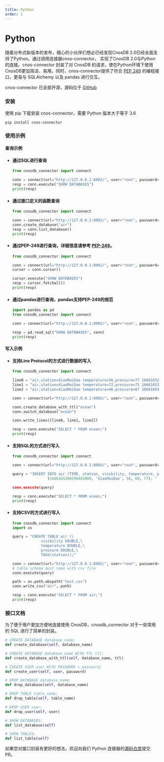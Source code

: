 ```yaml
---
title: Python
order: 1
---
```


# Python

随着分布式新版本的发布，细心的小伙伴们想必已经发现CnosDB 2.0已经全面支持了Python。通过调用连接器cnos-connector， 实现了CnosDB 2.0与Python 的连接。cnos-connector 封装了对 CnosDB 的请求，使在Python环境下使用CnosDB更加简洁、易用。同时，cnos-connector提供了符合 [PEP 249](https://peps.python.org/pep-0249/) 的编程接口，更易与 SQLAlchemy 以及 pandas 进行交互。

cnos-connector 已全部开源，源码位于 [GitHub](https://github.com/cnosdb/cnosdb-client-python)

### 安装

使用 pip 下载安装 cnos-connector，需要 Python 版本大于等于 3.6

```
pip install cnos-connector
```

### 使用示例

#### 查询示例

- #### 通过SQL进行查询

  ```python
  from cnosdb_connector import connect

  conn = connect(url="http://127.0.0.1:8902/", user="root", password="")
  resp = conn.execute("SHOW DATABASES")
  print(resp)
  ```

- #### 通过接口定义的函数查询

  ```python
  from cnosdb_connector import connect

  conn = connect(url="http://127.0.0.1:8902/", user="root", password="")
  conn.create_database("air")
  resp = conn.list_database()
  print(resp)
  ```

- #### 通过PEP-249进行查询，详细信息请参考 [PEP-249](https://peps.python.org/pep-0249/)。

  ```python
  from cnosdb_connector import connect

  conn = connect(url="http://127.0.0.1:8902/", user="root", password="")
  cursor = conn.cursor()

  cursor.execute("SHOW DATABASES")
  resp = cursor.fetchall()
  print(resp)
  ```

- #### 通过pandas进行查询，pandas支持PEP-249的规范

  ```python
  import pandas as pd
  from cnosdb_connector import connect

  conn = connect(url="http://127.0.0.1:8902/", user="root", password="")

  resp = pd.read_sql("SHOW DATABASES", conn)
  print(resp)
  ```

#### 写入示例

- #### 支持Line Protocol的方式进行数据的写入

  ```python
  from cnosdb_connector import connect

  line0 = "air,station=XiaoMaiDao temperature=56,pressure=77 1666165200290401000"
  line1 = "air,station=XiaoMaiDao temperature=72,pressure=71 1666165300290401000"
  line2 = "air,station=XiaoMaiDao temperature=46,pressure=67 1666165400290401000"

  conn = connect(url="http://127.0.0.1:8902/", user="root", password="")

  conn.create_database_with_ttl("ocean")
  conn.switch_database("ocean")

  conn.write_lines([line0, line1, line2])

  resp = conn.execute("SELECT * FROM ocean;")
  print(resp)
  ```

- #### 支持SQL的方式进行写入

  ```python
  from cnosdb_connector import connect

  conn = connect(url="http://127.0.0.1:8902/", user="root", password="")

  query = "INSERT INTO air (TIME, station, visibility, temperature, pressure) VALUES
                  (1666165200290401000, 'XiaoMaiDao', 56, 69, 77); "

  conn.execute(query)

  resp = conn.execute("SELECT * FROM ocean;")
  print(resp)
  ```

- #### 支持CSV的方式进行写入

  ```python
  from cnosdb_connector import connect
  import os

  query = "CREATE TABLE air (\
               visibility DOUBLE,\
               temperature DOUBLE,\
               pressure DOUBLE,\
               TAGS(station));"

  conn = connect(url="http://127.0.0.1:8902/", user="root", password="")
  # table schema must same with csv file
  conn.execute(query)

  path = os.path.abspath("test.csv")
  conn.write_csv("air", path)

  resp = conn.execute("SELECT * FROM air;")
  print(resp)
  ```

### 接口文档

为了便于用户更加方便地连接使用 CnosDB，cnosdb_connector 对于一些常用的 SQL 进行了简单的封装。

```python
# CREATE DATABASE database_name;
def create_database(self, database_name)

# CREATE DATABASE database_name WITH TTL ttl;
def create_database_with_ttl(self, database_name, ttl)

# CREATE USER user WITH PASSWORD = password;
def create_user(self, user, password)

# DROP DATABASE database_name;
def drop_database(self, database_name)

# DROP TABLE table_name;
def drop_table(self, table_name)

# DROP USER user;
def drop_user(self, user)

# SHOW DATABASES;
def list_database(self)

# SHOW TABLES;
def list_table(self)
```
如果您对接口封装有更好的想法，欢迎向我们 Python 连接器的[源码仓库](https://github.com/cnosdb/cnosdb-client-python)提交PR。